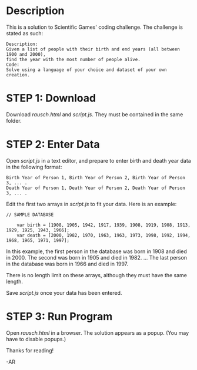 # Description

This is a solution to Scientific Games' coding challenge. 
The challenge is stated as such:

    Description:
    Given a list of people with their birth and end years (all between 1900 and 2000),
    find the year with the most number of people alive.
    Code:
    Solve using a language of your choice and dataset of your own creation.


# STEP 1: Download
Download *rausch.html* and *script.js*. They must be contained in the same folder. 

# STEP 2: Enter Data
Open *script.js* in a text editor, and prepare to enter birth and death year data in the following format:

    Birth Year of Person 1, Birth Year of Person 2, Birth Year of Person 3, ... . 
    Death Year of Person 1, Death Year of Person 2, Death Year of Person 3, ... . 

   Edit the first two arrays in *script.js* to fit your data. 
   Here is an example:

    // SAMPLE DATABASE
  
        var birth = [1908, 1905, 1942, 1917, 1939, 1908, 1919, 1908, 1913, 1929, 1925, 1943, 1966];
        var death = [2000, 1982, 1970, 1963, 1963, 1973, 1998, 1992, 1994, 1968, 1965, 1971, 1997];
        
In this example, the first person in the database was born in 1908 and died in 2000.  The second was born in 1905 and died in 1982. ... The last person in the database was born in 1966 and died in 1997. 


There is no length limit on these arrays, although they must have the same length. 

Save *script.js* once your data has been entered.  

# STEP 3: Run Program
Open *rausch.html* in a browser. The solution appears as a popup. (You may have to disable popups.)

Thanks for reading!

-AR
